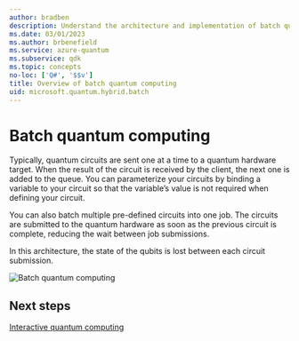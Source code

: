 ```yaml
---
author: bradben
description: Understand the architecture and implementation of batch quantum computing.
ms.date: 03/01/2023
ms.author: brbenefield
ms.service: azure-quantum
ms.subservice: qdk
ms.topic: concepts
no-loc: ['Q#', '$$v']
title: Overview of batch quantum computing
uid: microsoft.quantum.hybrid.batch
---
```


# Batch quantum computing

Typically, quantum circuits are sent one at a time to a quantum hardware target. When the result of the circuit is received by the client, the next one is added to the queue. You can parameterize your circuits by binding a variable to your circuit so that the variable’s value is not required when defining your circuit. 

You can also batch multiple pre-defined circuits into one job. The circuits are submitted to the quantum hardware as soon as the previous circuit is complete, reducing the wait between job submissions. 

In this architecture, the state of the qubits is lost between each circuit submission.

![Batch quantum computing](~/media/hybrid/batch.png)

## Next steps

[Interactive quantum computing](xref:microsoft.quantum.hybrid.interactive)